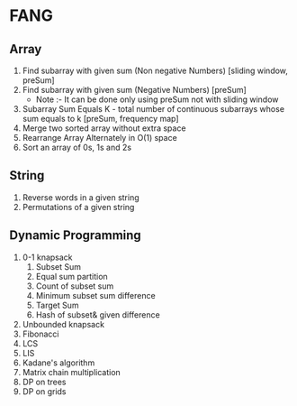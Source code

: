 # FANG

## Array
1. Find subarray with given sum (Non negative Numbers) [sliding window, preSum]
2. Find subarray with given sum (Negative Numbers) [preSum]
    -   Note  :- It can be done only using preSum not with sliding window
3. Subarray Sum Equals K - total number of continuous subarrays whose sum equals to k [preSum, frequency map]
4. Merge two sorted array without extra space
5. Rearrange Array Alternately in O(1) space
6. Sort an array of 0s, 1s and 2s

## String
1. Reverse words in a given string
2. Permutations of a given string

## Dynamic Programming
1. 0-1 knapsack
    1. Subset Sum
    2. Equal sum partition
    3. Count of subset sum
    4. Minimum subset sum difference
    5. Target Sum
    6. Hash of subset& given difference
2. Unbounded knapsack
3. Fibonacci
4. LCS
5. LIS
6. Kadane's algorithm
7. Matrix chain multiplication
8. DP on trees
9. DP on grids

